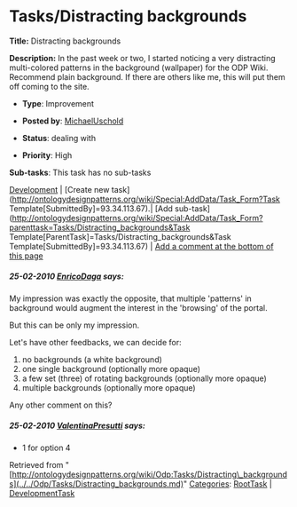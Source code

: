 #  Tasks/Distracting backgrounds


__Title:__ Distracting backgrounds


__Description:__ In the past week or two, I started noticing a very distracting multi-colored patterns in the background (wallpaper) for the ODP Wiki. Recommend plain background. If there are others like me, this will put them off coming to the site. 


  





* __Type__: Improvement
* __Posted by__: [MichaelUschold](../../User/MichaelUschold.md "User:MichaelUschold")
* __Status__: dealing with


* __Priority__: High




__Sub-tasks__:
This task has no sub-tasks




[Development](../../Odp/Development.md "Odp:Development") | [Create new task](http://ontologydesignpatterns.org/wiki/Special:AddData/Task_Form?Task Template[SubmittedBy]=93.34.113.67).| [Add sub-task](http://ontologydesignpatterns.org/wiki/Special:AddData/Task_Form?parenttask=Tasks/Distracting_backgrounds&Task Template[ParentTask]=Tasks/Distracting_backgrounds&Task Template[SubmittedBy]=93.34.113.67) | [Add a comment at the bottom of this page](../index.php@title=Odp%253AAdd_comment&target=Odp%253ATasks%252F../../Odp/Tasks/Distracting_backgrounds.md#New_comment "http://ontologydesignpatterns.org/wiki/index.php?title=Odp:Add_comment&target=Odp:Tasks/Distracting_backgrounds#New_comment")
#####  25-02-2010 [EnricoDaga](../../User/EnricoDaga.md "User:EnricoDaga") says:


My impression was exactly the opposite, that multiple 'patterns' in background would augment the interest in the 'browsing' of the portal.


But this can be only my impression.


Let's have other feedbacks, we can decide for:



1. no backgrounds (a white background)
2. one single background (optionally more opaque)
3. a few set (three) of rotating backgrounds (optionally more opaque)
4. multiple backgrounds (optionally more opaque)


Any other comment on this?



#####  25-02-2010 [ValentinaPresutti](../../User/ValentinaPresutti.md "User:ValentinaPresutti") says:


+ 1 for option 4





Retrieved from "[http://ontologydesignpatterns.org/wiki/Odp:Tasks/Distracting\_backgrounds](../../Odp/Tasks/Distracting_backgrounds.md)"
 [Categories](http://ontologydesignpatterns.org/wiki/Special:Categories "Special:Categories"): [RootTask](../../Category/RootTask.md "Category:RootTask") | [DevelopmentTask](../../Category/DevelopmentTask.md "Category:DevelopmentTask")